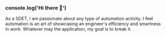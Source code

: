 ### console.log('Hi there 👋')
As a SDET, I am passionate about any type of automation activity. I feel automation is an art of showcasing an engineer's efficiency and smartness in work. Whatever may the application, my goal is to break it.
